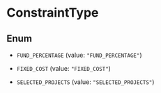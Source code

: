 
# ConstraintType

## Enum


* `FUND_PERCENTAGE` (value: `"FUND_PERCENTAGE"`)

* `FIXED_COST` (value: `"FIXED_COST"`)

* `SELECTED_PROJECTS` (value: `"SELECTED_PROJECTS"`)



